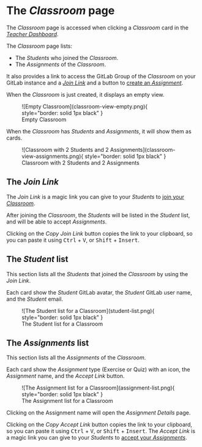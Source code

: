 # The _Classroom_ page

The _Classroom_ page is accessed when clicking a _Classroom_ card in the [_Teacher Dashboard_](./teacher-dashboard.md).

The _Classroom_ page lists:

* The _Students_ who joined the _Classroom_.
* The _Assignments_ of the _Classroom_.

It also provides a link to access the GitLab Group of the _Classroom_ on your GitLab instance and a [_Join Link_](../student/02-joining-classroom.md)
and a button to [create an _Assignment_](./creating-assignment.md).

When the _Classroom_ is just created, it displays an empty view.

<figure markdown>
  ![Empty Classroom](classroom-view-empty.png){ style="border: solid 1px black" }
  <figcaption>Empty Classroom</figcaption>
</figure>

When the _Classroom_ has _Students_ and _Assignments_, it will show them as cards.

<figure markdown>
  ![Classroom with 2 Students and 2 Assignments](classroom-view-assignments.png){ style="border: solid 1px black" }
  <figcaption>Classroom with 2 Students and 2 Assignments</figcaption>
</figure>

## The _Join Link_

The _Join Link_ is a magic link you can give to your _Students_ to [join your _Classroom_](../student/02-joining-classroom.md).

After joining the _Classroom_, the _Students_ will be listed in the _Student_ list, and will be able to accept _Assignments_.

Clicking on the _Copy Join Link_ button copies the link to your clipboard, so you can paste it using <kbd>Ctrl</kbd> + <kbd>V</kbd>, or <kbd>Shift</kbd> + <kbd>Insert</kbd>.

## The _Student_ list

This section lists all the _Students_ that joined the _Classroom_ by using the _Join Link_.

Each card show the _Student_ GitLab avatar, the _Student_ GitLab user name, and the _Student_ email. 

<figure markdown>
  ![The Student list for a Classroom](student-list.png){ style="border: solid 1px black" }
  <figcaption>The Student list for a Classroom</figcaption>
</figure>

## The _Assignments_ list

This section lists all the _Assignments_ of the _Classroom_.

Each card show the _Assignment_ type (Exercise or Quiz) with an icon, the _Assignment_ name, and the _Accept Link_ button.

<figure markdown>
  ![The Assignment list for a Classroom](assignment-list.png){ style="border: solid 1px black" }
  <figcaption>The Assignment list for a Classroom</figcaption>
</figure>

Clicking on the Assignment name will open the _Assignment Details_ page.

Clicking on the _Copy Accept Link_ button copies the link to your clipboard, so you can paste it using <kbd>Ctrl</kbd> + <kbd>V</kbd>, or <kbd>Shift</kbd> + <kbd>Insert</kbd>.
The _Accept Link_ is a magic link you can give to your _Students_ to [accept your _Assignments_](../student/03-accepting-assignment.md).
